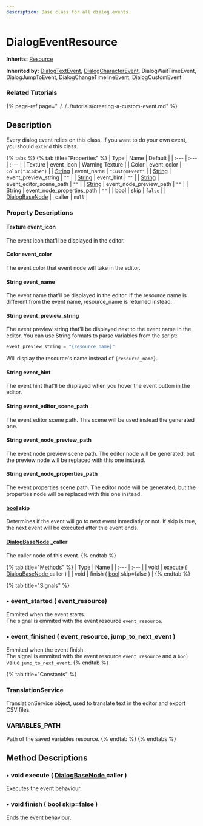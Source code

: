 ```yaml
---
description: Base class for all dialog events.
---
```


# DialogEventResource

**Inherits:** [Resource](https://docs.godotengine.org/es/stable/classes/class_resource.html)

**Inherited by:** [DialogTextEvent](dialogtextevent.md), [DialogCharacterEvent](dialogcharacterevent.md), DialogWaitTimeEvent, DialogJumpToEvent, DialogChangeTimelineEvent, DialogCustomEvent

### Related Tutorials

{% page-ref page="../../../tutorials/creating-a-custom-event.md" %}

## Description

Every dialog event relies on this class. If you want to do your own event, you should `extend` this class.

{% tabs %}
{% tab title="Properties" %}
| Type | Name | Default |
| :--- | :--- | :--- |
| Texture | event\_icon | Warning Texture |
| Color | event\_color | `Color("3c3d5e")` |
| [String](https://docs.godotengine.org/es/stable/classes/class_string.html) | event\_name | `"CustomEvent"` |
| [String](https://docs.godotengine.org/es/stable/classes/class_string.html) | event\_preview\_string | `""` |
| [String](https://docs.godotengine.org/es/stable/classes/class_string.html) | event\_hint | `""` |
| [String](https://docs.godotengine.org/es/stable/classes/class_string.html) | event\_editor\_scene\_path | `""` |
| [String](https://docs.godotengine.org/es/stable/classes/class_string.html) | event\_node\_preview\_path | `""` |
| [String](https://docs.godotengine.org/es/stable/classes/class_string.html) | event\_node\_properties\_path | `""` |
| [bool](https://docs.godotengine.org/es/stable/classes/class_bool.html) | skip | `false` |
| [DialogBaseNode](../../node-class/class_dialog-base-node/) | \_caller | `null` |

### Property Descriptions

#### Texture event\_icon

The event icon that'll be displayed in the editor.



#### Color event\_color

The event color that event node will take in the editor.



#### String event\_name

The event name that'll be displayed in the editor. If the resource name is different from the event name, resource\_name is returned instead.



#### String event\_preview\_string

The event preview string that'll be displayed next to the event name in the editor. You can use String formats to parse variables from the script:

```cpp
event_preview_string = "{resource_name}"
```

Will display the resource's name instead of `{resource_name}`.



#### String event\_hint

The event hint that'll be displayed when you hover the event button in the editor.



#### String event\_editor\_scene\_path

The event editor scene path. This scene will be used instead the generated one.



#### String event\_node\_preview\_path

The event node preview scene path. The editor node will be generated, but the preview node will be replaced with this one instead.



#### String event\_node\_properties\_path

The event properties scene path. The editor node will be generated, but the properties node will be replaced with this one instead.



#### [bool](https://docs.godotengine.org/es/stable/classes/class_bool.html) skip <a id="property-skip"></a>

Determines if the event will go to next event inmediatly or not. If skip is true, the next event will be executed after thie event ends.



#### [DialogBaseNode](../../node-class/class_dialog-base-node/) \_caller

The caller node of this event.
{% endtab %}

{% tab title="Methods" %}
| Type | Name |
| :--- | :--- |
| void | execute \( [DialogBaseNode ](../../node-class/class_dialog-base-node/)caller \) |
| void | finish \( [bool](https://docs.godotengine.org/es/stable/classes/class_bool.html) skip=false \) |
{% endtab %}

{% tab title="Signals" %}
### •  event\_started \( event\_resource\)

Emmited when the event starts.  
The signal is emmited with the event resource `event_resource`.

### •  event\_finished \( event\_resource, jump\_to\_next\_event \)

Emmited when the event finish.   
The signal is emmited with the event resource `event_resource` and a `bool` value `jump_to_next_event`.
{% endtab %}

{% tab title="Constants" %}
### TranslationService

TranslationService object, used to translate text in the editor and export CSV files.

### VARIABLES\_PATH

Path of the saved variables resource.
{% endtab %}
{% endtabs %}

## Method Descriptions

### •  void  execute \( [DialogBaseNode ](../../node-class/class_dialog-base-node/)caller \)

Executes the event behaviour.

### •  void  finish \(  [bool](https://docs.godotengine.org/es/stable/classes/class_bool.html) skip=false \)

Ends the event behaviour.



